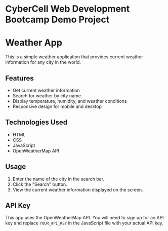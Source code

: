 # CyberCell Web Development Bootcamp Demo Project

# Weather App

This is a simple weather application that provides current weather information for any city in the world.

## Features

-   Get current weather information
-   Search for weather by city name
-   Display temperature, humidity, and weather conditions
-   Responsive design for mobile and desktop

## Technologies Used

-   HTML
-   CSS
-   JavaScript
-   OpenWeatherMap API

## Usage

1. Enter the name of the city in the search bar.
2. Click the "Search" button.
3. View the current weather information displayed on the screen.

## API Key

This app uses the OpenWeatherMap API. You will need to sign up for an API key and replace `YOUR_API_KEY` in the JavaScript file with your actual API key.
